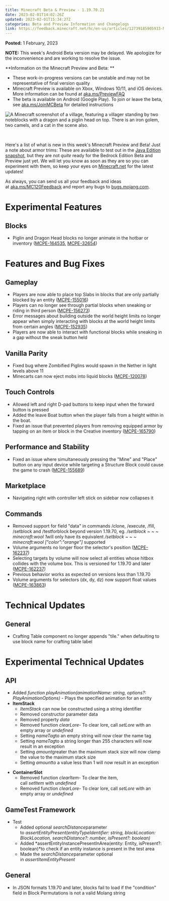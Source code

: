 ```yaml
---
title: Minecraft Beta & Preview - 1.19.70.21
date: 2023-02-01T14:02:26Z
updated: 2023-02-01T15:34:27Z
categories: Beta and Preview Information and Changelogs
link: https://feedback.minecraft.net/hc/en-us/articles/12739185905933-Minecraft-Beta-Preview-1-19-70-21
---
```


**Posted:** 1 February, 2023

**NOTE:** This week's Android Beta version may be delayed. We apologize for the inconvenience and are working to resolve the issue.

**Information on the Minecraft Preview and Beta: **

- These work-in-progress versions can be unstable and may not be representative of final version quality
- Minecraft Preview is available on Xbox, Windows 10/11, and iOS devices. More information can be found at [aka.ms/PreviewFAQ](http://aka.ms/PreviewFAQ)
- The beta is available on Android (Google Play). To join or leave the beta, see [aka.ms/JoinMCBeta](https://aka.ms/JoinMCBeta) for detailed instructions

![A Minecraft screenshot of a village, featuring a villager standing by two noteblocks with a dragon and a piglin head on top. There is an iron golem, two camels, and a cat in the scene also. ](https://feedback.minecraft.net/hc/article_attachments/12738753624461)

 

Here's a list of what is new in this week's Minecraft Preview and Beta! Just a note about armor trims: These are available to test out in the [Java Edition snapshot](https://www.minecraft.net/en-us/article/minecraft-snapshot-23w04a), but they are not *quite* ready for the Bedrock Edition Beta and Preview just yet. We will let you know as soon as they are so you can experiment with them, so keep your eyes on [Minecraft.net](https://www.minecraft.net/) for the latest updates!

As always, you can send us all your feedback and ideas at [aka.ms/MC120Feedback](http://aka.ms/MC120Feedback) and report any bugs to [bugs.mojang.com](http://bugs.mojang.com/).

# **Experimental Features**

## **Blocks**

- Piglin and Dragon Head blocks no longer animate in the hotbar or inventory ([MCPE-164535](https://bugs.mojang.com/browse/MCPE-164535), [MCPE-32654](https://bugs.mojang.com/browse/MCPE-32654))

# **Features and Bug Fixes**

## **Gameplay**

- Players are now able to place top Slabs in blocks that are only partially blocked by an entity ([MCPE-155016](https://bugs.mojang.com/browse/MCPE-155016))
- Players can no longer see through partial blocks when sneaking or riding in third person ([MCPE-156273](https://bugs.mojang.com/browse/MCPE-156273))
- Error messages about building outside the world height limits no longer appear when simply interacting with blocks at the world height limits from certain angles ([MCPE-152935](https://bugs.mojang.com/browse/MCPE-152935))
- Players are now able to interact with functional blocks while sneaking in a gap without the sneak button held

## **Vanilla Parity**

- Fixed bug where Zombified Piglins would spawn in the Nether in light levels above 11
- Minecarts can now eject mobs into liquid blocks ([MCPE-120078](https://bugs.mojang.com/browse/MCPE-120078))

## **Touch Controls**

- Allowed left and right D-pad buttons to keep input when the forward button is pressed
- Added the leave Boat button when the player falls from a height within in the boat.
- Fixed an issue that prevented players from removing equipped armor by tapping on an item or block in the Creative inventory ([MCPE-165790](https://bugs.mojang.com/browse/MCPE-165790))

## **Performance and Stability**

- Fixed an issue where simultaneously pressing the "Mine" and "Place" button on any input device while targeting a Structure Block could cause the game to crash ([MCPE-155689](https://bugs.mojang.com/browse/MCPE-155689))

## **Marketplace**

- Navigating right with controller left stick on sidebar now collapses it

## **Commands**

- Removed support for field "data" in commands /clone, /execute, /fill, /setblock and /testforblock beyond version 1.19.70, eg. */setblock ~ ~ ~ minecraft:wool 1*will only have its equivalent */setblock ~ ~ ~ minecraft:wool \["color":"orange"\]* supported
- Volume arguments no longer floor the selector's position ([MCPE-162237](https://bugs.mojang.com/browse/MCPE-162237))
- Selecting targets by volume will now select all entities whose hitbox collides with the volume box. This is versioned for 1.19.70 and later ([MCPE-162237](https://bugs.mojang.com/browse/MCPE-162237))
- Previous behavior works as expected on versions less than 1.19.70
- Volume arguments for selectors (dx, dy, dz) now support float values ([MCPE-163863](https://bugs.mojang.com/browse/MCPE-163863))

# **Technical Updates**

## **General**

- Crafting Table component no longer appends "tile." when defaulting to use block name for crafting table label

# **Experimental Technical Updates**

## **API**

- Added *function playAnimation(animationName: string, options?: PlayAnimationOptions)* - Plays the specified animation for an entity
- **ItemStack**
  - *ItemStack* can now be constructed using a string identifier
  - Removed constructor parameter data
  - Removed property *data*
  - Removed function *clearLore*- To clear lore, call *setLore* with an empty array or *undefined*
  - Setting *nameTag*to an empty string will now clear the name tag
  - Setting *nameTag*to a string longer than 255 characters will now result in an exception
  - Setting *amount*greater than the maximum stack size will now clamp the value to the maximum stack size
  - Setting *amount*to a value less than 1 will now result in an exception

<!-- -->

- **ContainerSlot**
  - Removed function *clearItem*- To clear the item, call *setItem* with *undefined*
  - Removed function *clearLore*- To clear lore, call *setLore* with an empty array or *undefined*

## **GameTest Framework**

- Test
  - Added optional *searchDistance*parameter to *assertEntityPresent(entityTypeIdentifier: string, blockLocation: BlockLocation, searchDistance?: number, isPresent?: boolean)*
  - Added *assertEntityInstancePresentInArea(entity: Entity, isPresent?: boolean)*to check if an entity instance is present in the test area
  - Made the *searchDistance*parameter optional in *assertItemEntityPresent*

## **General**

- In JSON formats 1.19.70 and later, blocks fail to load if the "condition" field in Block Permutations is not a valid Molang string
